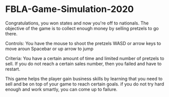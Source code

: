 # FBLA-Game-Simulation-2020

Congratulations, you won states and now you're off to nationals. The objective of the game is to collect enough money by selling pretzels to go there.

Controls:
You have the mouse to shoot the pretzels
WASD or arrow keys to move aroun
Spacebar or up arrow to jump

Criteria:
You have a certain amount of time and limited number of pretzels to sell. If you do not reach a certain sales number, then you failed and have to restart.

This game helps the player gain business skills by learning that you need to sell and be on top of your game to reach certain goals. if you do not try hard enough and work smartly, you can come up to failure.
